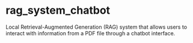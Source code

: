 # rag_system_chatbot
Local Retrieval-Augmented Generation (RAG) system that allows users to interact with information from a PDF file through a chatbot interface.
